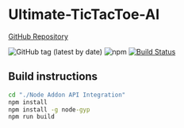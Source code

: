 ﻿
# Ultimate-TicTacToe-AI

[GitHub Repository](https://github.com/lukechu10/Ultimate-TicTacToe-AI "Go to GitHub")

![GitHub tag (latest by date)](https://img.shields.io/github/tag-date/lukechu10/Ultimate-TicTacToe-AI?label=latest)
![npm](https://img.shields.io/npm/dm/ultimate-tictactoe-ai)
[![Build Status](https://dev.azure.com/Bloody-Turtles/Ultimate%20TicTacToe%20AI/_apis/build/status/lukechu10.Ultimate-TicTacToe-AI?branchName=master)](https://dev.azure.com/Bloody-Turtles/Ultimate%20TicTacToe%20AI/_build/latest?definitionId=4&branchName=master)

## Build instructions
```cmd
cd "./Node Addon API Integration"
npm install
npm install -g node-gyp
npm run build
```